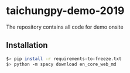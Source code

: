 # taichungpy-demo-2019
The repository contains all code for demo onsite

## Installation
```bash
$> pip install -r requirements-to-freeze.txt
$> python -m spacy download en_core_web_md
```
